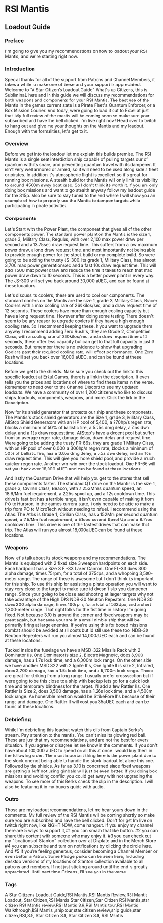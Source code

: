 # RSI Mantis
## Loadout Guide

### Preface
I'm going to give you my recommendations on how to loadout your RSI Mantis, and we're starting right now.

### Introduction
Special thanks for all of the support from Patrons and Channel Members, it takes a while to make one of these and your support is appreciated. Welcome to "A Star Citizen’s Loadout Guide" What's up Citizens, this is SubliminaL here and In this guide we will discuss my recommendations for both weapons and components for your RSI Mantis. The best use of the Mantis in the games current state is a Pirate Fleet's Quantum Enforcer, or a Box Mission Courier. And today, were going to load it out to Excel at just that. My full review of the mantis will be coming soon so make sure your subscribed and have the bell clicked. I'm live right now! Head over to twitch to hang out and give me your thoughts on the Mantis and my loadout. Enough with the formalities, let's get to it.

### Overview
Before we get into the loadout let me explain this builds premise. The RSI Mantis is a single seat interdiction ship capable of pulling targets our of quantum with its snare, and preventing quantum travel with its dampener. It isn't very well armored or armed, so it will need to be used along side a fleet or pirates. In addition it's atmospheric flight is excellent so it's great for running box missions. A stealth build for the Mantis will only limit its visibility to around 4500m away best case. So I don't think its worth it. If you are only doing box missions and want to go stealth anyway follow my loadout guide for the 315p. Also be sure to stay tuned to the end where I will show you an example of how to properly use the Mantis to dampen targets while participating in pirate activities.

### Components
Let's Start with the Power Plant, the component that gives all of the other components power. The standard power plant on the Mantis is the size 1, grade 3, Military Class, Regulus, with over 2,100 max power draw per second and a 13.75sec draw request time. This suffers from a low maximum power draw, a long draw request time, and most importantly not being able to provide enough power for the stock build or my complete build. So were going to be adding the trusty JS-300. Its grade 1,  Military Class, has almost 3,700 max power generation/sec and a fast 10s draw request time. This will add 1,500 max power draw and reduce the time it takes to reach that max power draw down to 10 seconds. This is a better power plant in every way. The JS-300 will set you back around 20,000 aUEC, and can be found at these locations.

Let's discuss its coolers, these are used to cool our components. The standard coolers on the Mantis are the size 1, grade 3, Military Class, Bracer Coolers with a max cooling rate of 260kilos/sec, and a draw request time of 12 seconds. These coolers have more than enough cooling capacity but have a long request time. However after doing some testing There doesn't seem to be any reason to upgrade coolers if they have a high enough cooling rate. So I recommend keeping these. If you want to upgrade them anyway I recommend adding Zero Rush's, they are Grade 2, Competition Class, with a cooling rate of 230kilos/sec, and a draw request time of 3 seconds, these offer less capacity but can get to that full capacity in just 3 seconds. But remember there is no evidence to show that upgrading Coolers past their required cooling rate, will effect performance. One Zero Rush will set you back over 16,000 aUEC, and can be found at these locations.

Before we get to the shields. Make sure you check out the link to this specific loadout at Erkul.Games, there is a link in the description. It even tells you the prices and locations of where to find these items in the verse. Remember to head over to the Channel Discord to see my updated loadouts. We have a community of over 1,200 citizens who like to discuss ships, loadouts, components, weapons, and more. Click the link in the Description.

Now for its shield generator that protects our ship and these components. The Mantis's stock shield generators are the Size 1, grade 3, Military Class, AllStop Shield Generators with an HP pool of 5,400, a 270hp/s regen rate, blocks a minimum of 50% of ballistic fire, a 5.25s dmg delay, a 7.5s dwn delay, and a 12s draw request time. AllStop's have a decent pool but suffer from an average regen rate, damage delay, down delay and request time.  Were going to be adding the trusty FR-66s, they are grade 1 Military Class, with an HP pool of over 6,000, a 306hp/s regen rate, blocks a minimum of 50% of ballistic fire, has a 3.85s dmg delay, a 5.5s dwn delay, and an 10s draw request time. This will give you more shield pool, and provide a much quicker regen rate. Another win-win over the stock loadout. One FR-66 will set you back over 18,000 aUEC and can be found at these locations.

[comment]: # (It should be noted that there is a better shield combo in my opinion. If you own either a Banu Defender or Esperia Prowler pairing one FR-76 with a Sukoran from those ships is great. The Sukoran has 100% Ballistic Resistance so it will need to be taken completely down before you can take hull damage. Unfortunately if you don't own either of these ships there is no way to get access to the Sukoran.)

And lastly the Quantum Drive that will help you get to the stores that sell these components faster. The standard QT drive on the Mantis is the size 1, grade 3, Civilian Class, Beacon, with a 253Mm/s quantum speed, an 18.6/Mm fuel requirement, a 2.25s spool up, and a 12s cooldown time. This drive is fast but has a terrible range, it isn't even capable of making it from PO to Hurston. In the games current state, I only need to be able to make a trip from PO to MicroTech without needing to refuel. I recommend using the Atlas. The Atlas is Grade 1, Civilian Class, has a 152Mm per second quantum speed, a 7.5/Mm fuel requirement, a 5.1sec second Spool Up and a 8.7sec cooldown time. This drive is one of the fastest drives that can make that trip. The Atlas will run you almost 18,000aUEC can be found at these locations.

### Weapons
Now let's talk about its stock weapons and my recommendations. The Mantis is equipped with 2 fixed size 3 weapon hardpoints on each side. Each hardpoint has a Size 3 FL-33 Laser Cannon. One FL-33 does 300 alpha damage, times 75rpm, for a total of 375dps, and a whopping 3,500-meter range. The range of these is awesome but I don't think its important for this ship. To use this ship for assisting a pirate operation you will want to stay very close to the target to make sure id doesn't slip you dampener range. Since your going to be close and shooting at larger targets why not take advantage of the High DPS NDB-30 Neutron Repeaters. One NDB 30 does 200 alpha damage, times 160rpm, for a total of 532dps, and a short 1,300-meter range. That right folks for the fist time in history I'm going fixed. Not because 3.10 is around the corner and fixed weapons may be great again, but because your are in a small nimble ship that will be primarily firing at large enemies. If you're using this for boxed missions combat should be avoided at all costs but id still use these too. NDB-30 Neutron Repeaters will run you almost 14,000aUEC each and can be found at these locations.

Tucked inside the fuselage we have a MSD-322 Missile Rack with 2 Dominator IIs. One Dominator Is size 2, Electro Magnetic, does 3,900 damage, has a 1.7s lock time, and a 6,000m lock range. On the other side we have another MSD 322 with 2 Ignite II's, One Ignite II is size 2, Infrared, does 3,700 damage, has a 1.5s lock time, and a 5,700m lock range. These are great for striking from a long range. I usually prefer crosssection but if were going to be this close to a ship with backup lets go for a quick lock time and temporary blindness for the target. I'll add a few Rattler IIs. One Rattler is Size 2, does 3,500 damage, has a 1.26s lock time, and a 4,500m lock range. An honerable mention would be StrikeFore II's because of their range and damage. One Rattler II will cost you 35aUEC each and can be found at these locations.

### Debriefing
While I'm debriefing this loadout watch this clip from Captain Berks's stream. Pay attention to the mantis. You can't miss its glowing red ball. These are just that my recommendations, and are not the best for every situation. If you agree or disagree let me know in the comments. If you don't have about 100,000 aUEC to spend on all this at once I would buy them in the following order. The most important thing here is the power plant due to the stock one not being able to handle the stock loadout let alone this one. Followed by the shields. As far as 3.10 is concerned since fixed weapons are getting a buff not using gimbals will just be even better. If you doing box missions and avoiding conflict you could get away with not upgrading the weapons. To see more of this Berks check the clip in the description. I will also be featuring it in my buyers guide with audio.


### Outro
Those are my loadout recommendations, let me hear yours down in the comments. My full review of the RSI Mantis will be coming shortly so make sure you are subscribed and have the bell clicked. Don't for get Im live on twitch right now, like RIGHT NOW, come hangout. If you enjoy my channel there are 5 ways to support it, #1 you can smash that like button. #2 you can share this content with someone who may enjoy it. #3 you can check out my "locations of Stanton" collection over at Displate and in the Merch Store #4 you can subscribe and turn on notifications by clicking the circle here. And #5 if you're feeling generous, consider becoming a Channel Member or even better a Patron. Some Pledge perks can be seen here, Including desktop versions of my locations of Stanton collection available to all patrons and members. If not just sticking around until the end is greatly appreciated. Until next time Citizens, I'll see you in the verse.

### Tags
A Star Citizens Loadout Guide,RSI Mantis,RSI Mantis Review,RSI Mantis Loadout, Star Citizen,RSI Mantis Star Citizen,Star Citizen RSI Mantis,star citizen RSI Mantis review,RSI Mantis 3.9,RSI Mantis tour,RSI Mantis Walkthrough,RSI Mantis ,ship tour,star citizen review,ship guide,star citizen,RSI,3.9, Star Citizen 3.9, Star Citizen 3.9, RSI Mantis
